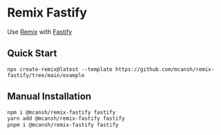 # Remix Fastify

Use [Remix](https://remix.run) with [Fastify](http://fastify.io)

## Quick Start

`npx create-remix@latest --template https://github.com/mcansh/remix-fastify/tree/main/example`

## Manual Installation

```sh
npm i @mcansh/remix-fastify fastify
yarn add @mcansh/remix-fastify fastify
pnpm i @mcansh/remix-fastify fastify
```
